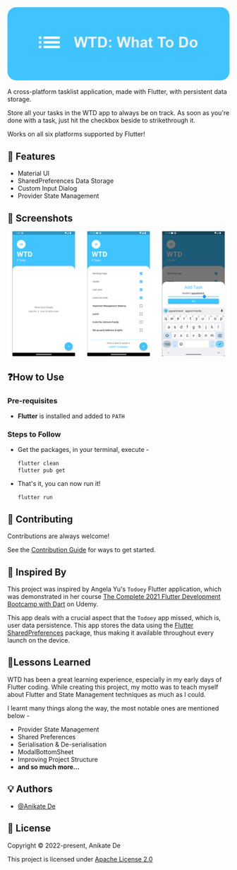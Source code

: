 ![Logo](readme_images/logo_banner.png)

A cross-platform tasklist application, made with Flutter, with persistent data storage.

Store all your tasks in the WTD app to always be on track. As soon as you're done with a task, just hit the checkbox beside to strikethrough it.

Works on all six platforms supported by Flutter!

## 🌟 Features
- Material UI
- SharedPreferences Data Storage
- Custom Input Dialog
- Provider State Management

## 📱 Screenshots
![Screenshots](readme_images/screenshots.png "Default UI, List of Tasks after addition, Task Addition Dialog")

## ❓How to Use

### Pre-requisites

- **Flutter** is installed and added to `PATH`

### Steps to Follow
- Get the packages, in your terminal, execute -
  ```
  flutter clean
  flutter pub get
  ```
- That's it, you can now run it!
  ```
  flutter run
  ```

## 🤝 Contributing

Contributions are always welcome!

See the [Contribution Guide](contributing.md) for ways to get started.

## 🤩 Inspired By

This project was inspired by Angela Yu's `Todoey` Flutter application, which was demonstrated in her course [The Complete 2021 Flutter Development Bootcamp with Dart](https://www.udemy.com/course/flutter-bootcamp-with-dart/) on Udemy.

This app deals with a crucial aspect that the `Todoey` app missed, which is, user data persistence. This app stores the data using the [Flutter SharedPreferences](https://pub.dev/packages/shared_preferences) package, thus making it available throughout every launch on the device.

## 📖Lessons Learned

WTD has been a great learning experience, especially in my early days of Flutter coding. While creating this project, my motto was to teach myself about Flutter and State Management techniques as much as I could.

I learnt many things along the way, the most notable ones are mentioned below -

- Provider State Management
- Shared Preferences
- Serialisation & De-serialisation
- ModalBottomSheet
- Improving Project Structure
- **and so much more...**

## 💡 Authors

- [@Anikate De](https://www.github.com/Anikate-De)

## 📝 License

Copyright © 2022-present, Anikate De

This project is licensed under [Apache License 2.0](LICENSE)